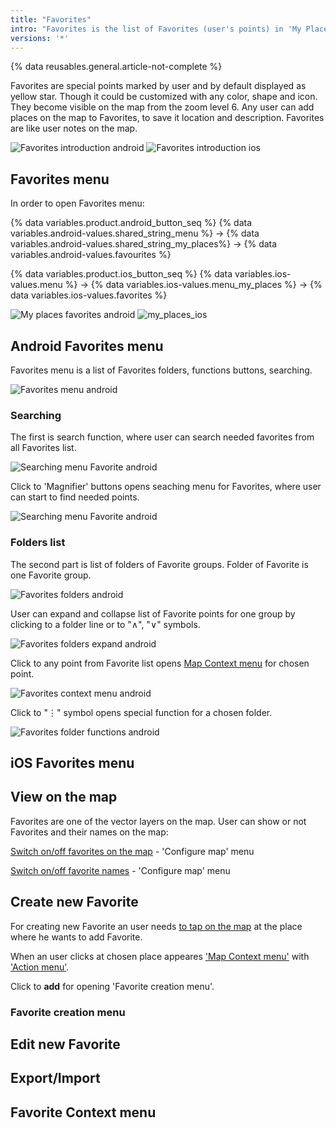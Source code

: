 ```yaml
---
title: "Favorites"
intro: "Favorites is the list of Favorites (user's points) in 'My Places' menu."
versions: '*'
---
```


{% data reusables.general.article-not-complete %}

Favorites are special points marked by user and by default displayed as yellow star. Though it could be customized with any color, shape and icon. They become visible on the map from the zoom level 6. Any user can add places on the map to Favorites, to save it location and description. Favorites are like user notes on the map.

![Favorites introduction android](/assets/images/personal/favorites_intro_android.png) ![Favorites introduction ios](/assets/images/personal/favorites_intro_ios.png)


## Favorites menu

In order to open Favorites menu:

{% data variables.product.android_button_seq %} {% data variables.android-values.shared_string_menu %} → {% data variables.android-values.shared_string_my_places%} → {% data variables.android-values.favourites %}

{% data variables.product.ios_button_seq %} {% data variables.ios-values.menu %} → {% data variables.ios-values.menu_my_places %} → {% data variables.ios-values.favorites %}

![My places favorites android](/assets/images/personal/my_places_android.png) ![my_places_ios](/assets/images/personal/my_places_ios.png)

## Android Favorites menu

Favorites menu is a list of Favorites folders, functions buttons, searching.

![Favorites menu android](/assets/images/personal/favorites_menu_android.png)

### Searching

The first is search function, where user can search needed favorites from all Favorites list. 

![Searching menu Favorite android](/assets/images/personal/searching_favorites_menu_android.png)

Click to 'Magnifier' buttons opens seaching menu for Favorites, where user can start to find needed points.

![Searching menu Favorite android](/assets/images/personal/searching_favorites_menu_2_android.png)

### Folders list

The second part is list of folders of Favorite groups. Folder of Favorite is one Favorite group.

![Favorites folders android](/assets/images/personal/favorites_folders_android.png)

User can expand and collapse list of Favorite points for one group by clicking to a folder line or to "&#8743;", "&#8744;"  symbols.

![Favorites folders expand android](/assets/images/personal/favorites_folders_expand_android.png)

Click to any point from Favorite list opens [Map Context menu](/osmand/map/map-context-menu#select-an-object-short-tap) for chosen point.

![Favorites context menu android](/assets/images/personal/favorites_context_menu_android.png)

Click to "&#8942;" symbol opens special function for a chosen folder.

![Favorites folder functions android](/assets/images/personal/favorites_folder_functions_android.png)


## iOS Favorites menu


## View on the map

Favorites are one of the vector layers on the map. User can show or not Favorites and their names on the map:

[Switch on/off favorites on the map](/osmand/map/point-layers-on-map#favorites)  - 'Configure map' menu

[Switch on/off favorite names](/osmand/map/point-layers-on-map#favorite--poi-names)  - 'Configure map' menu

## Create new Favorite

For creating new Favorite an user needs [to tap on the map](/osmand/map/map-context-menu#select-any-point-long-tap) at the place where he wants to add Favorite. 

When an user clicks at chosen place appeares ['Map Context menu'](/osmand/map/map-context-menu) with ['Action menu'](/osmand/map/map-context-menu#add--edit-favorite). 

Click to **add** for opening 'Favorite creation menu'.



### Favorite creation menu



## Edit new Favorite

## Export/Import

## Favorite Context menu




